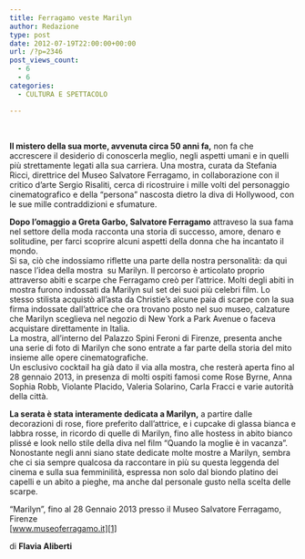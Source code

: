 ```yaml
---
title: Ferragamo veste Marilyn
author: Redazione
type: post
date: 2012-07-19T22:00:00+00:00
url: /?p=2346
post_views_count:
  - 6
  - 6
categories:
  - CULTURA E SPETTACOLO

---
```

&nbsp;

**Il mistero della sua morte, avvenuta circa 50 anni fa,** non fa che accrescere il desiderio di conoscerla meglio, negli aspetti umani e in quelli pi&ugrave; strettamente legati alla sua carriera. Una mostra, curata da Stefania Ricci, direttrice del Museo Salvatore Ferragamo, in collaborazione con il critico d&#8217;arte Sergio Risaliti, cerca di ricostruire i mille volti del personaggio cinematografico e della &ldquo;persona&rdquo; nascosta dietro la diva di Hollywood, con le sue mille contraddizioni e sfumature.

**Dopo l&#8217;omaggio a Greta Garbo, Salvatore Ferragamo** attraveso la sua fama nel settore della moda racconta una storia di successo, amore, denaro e solitudine, per farci scoprire alcuni aspetti della donna che ha incantato il mondo.  
Si sa, ci&ograve; che indossiamo riflette una parte della nostra personalit&agrave;: da qui nasce l&#8217;idea della mostra&nbsp; su Marilyn. Il percorso &egrave; articolato proprio attraverso abiti e scarpe che Ferragamo cre&ograve; per l&#8217;attrice. Molti degli abiti in mostra furono indossati da Marilyn sul set dei suoi pi&ugrave; celebri film. Lo stesso stilista acquist&ograve; all&#8217;asta da Christie&#8217;s alcune paia di scarpe con la sua firma indossate dall&#8217;attrice che ora trovano posto nel suo museo, calzature che Marilyn sceglieva nel negozio di New York a Park Avenue o faceva acquistare direttamente in Italia.  
La mostra, all&#8217;interno del Palazzo Spini Feroni di Firenze, presenta anche una serie di foto di Marilyn che sono entrate a far parte della storia del mito insieme alle opere cinematografiche.  
Un esclusivo cocktail ha gi&agrave; dato il via alla mostra, che rester&agrave; aperta fino al 28 gennaio 2013, in presenza di molti ospiti famosi come Rose Byrne, Anna Sophia Robb, Violante Placido, Valeria Solarino, Carla Fracci e varie autorit&agrave; della citt&agrave;.

**La serata &egrave; stata interamente dedicata a Marilyn,** a partire dalle decorazioni di rose, fiore preferito dall&#8217;attrice, e i cupcake di glassa bianca e labbra rosse, in ricordo di quelle di Marilyn, fino alle hostess in abito bianco pliss&eacute; e look nello stile della diva nel film &ldquo;Quando la moglie &egrave; in vacanza&rdquo;. Nonostante negli anni siano state dedicate molte mostre a Marilyn, sembra che ci sia sempre qualcosa da raccontare in pi&ugrave; su questa leggenda del cinema e sulla sua femminilit&agrave;, espressa non solo dal biondo platino dei capelli e un abito a pieghe, ma anche dal personale gusto nella scelta delle scarpe.

&ldquo;Marilyn&rdquo;, fino al 28 Gennaio 2013 presso il Museo Salvatore Ferragamo, Firenze  
[www.museoferragamo.it][1]

di **Flavia Aliberti**

&nbsp;

 [1]: https://www.museoferragamo.it